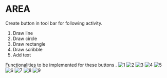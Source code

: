 # AREA
Create button in tool bar for following activity. 
1. Draw line
2. Draw circle
3. Draw rectangle
4. Draw scribble
5. Add text

Functionalities to be implemented for these buttons .
![1](https://github.com/shalinir200/AREA/assets/83806236/03a7be8c-cd11-42de-8670-044dec48ea4f)
![2](https://github.com/shalinir200/AREA/assets/83806236/245547d5-e2af-4809-96e6-472558564453)
![3](https://github.com/shalinir200/AREA/assets/83806236/9429167e-174f-43a3-a9cf-d3ddb4f2652c)
![4](https://github.com/shalinir200/AREA/assets/83806236/bd297260-3bf9-4aa3-aa62-55ad5c1ceb66)
![5](https://github.com/shalinir200/AREA/assets/83806236/719ad4c7-bf42-4b8e-b535-06c4e4017991)
![6](https://github.com/shalinir200/AREA/assets/83806236/b490297f-0911-4cef-89a9-4106625a20a7)
![7](https://github.com/shalinir200/AREA/assets/83806236/f4bba439-c6ee-4084-9a82-31d8c8843f0c)
![8](https://github.com/shalinir200/AREA/assets/83806236/33f832e1-586b-41b5-9644-c8844badee4e)
![9](https://github.com/shalinir200/AREA/assets/83806236/c22aa568-af71-4fa6-b69f-2df264231bd4)
